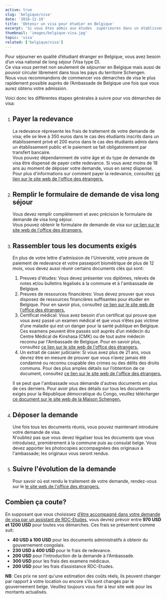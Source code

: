 ```yaml
---
active: true
slug: 'belgique/visa'
date: '2018-11-19'
title: 'Obtenir un visa pour étudier en Belgique'
excerpt: 'Si vous êtes admis aux études  supérieures dans un établissement d’enseignement public ou privé en Belgique, vous pouvez introduire une demande pour immigrer en Belgique en tant qu’étudiant.'
thumbnail: 'images/belgique-visa.jpg'
topic: 'visa'
related: ['belgique/visa']
---
```


Pour séjourner en qualité d’étudiant étranger en Belgique, vous avez besoin d’un visa national de long séjour (Visa type D).\
Ce visa vous permet non seulement de séjourner en Belgique mais aussi de pouvoir circuler librement dans tous les pays du territoire Schengen.\
Nous vous recommandons de commencer vos démarches de visa le plus rapidement possible auprès de l’Ambassade de Belgique une fois que vous aurez obtenu votre admission.

Voici donc les différentes étapes générales à suivre pour vos démarches de visa:

1.  ## Payer la redevance

    La redevance répresente les frais de traitement de votre demande de visa; elle se lève à 350 euros dans le cas des étudiants inscrits dans un établissement privé et 200 euros dans le cas des étudiants admis dans un établissement public et le paiement se fait obligatoirement par transfert bancaire.\
    Vous pouvez dépendamment de votre âge et du type de demande de visa être dispensé de payer cette redevance. Si vous avez moins de 18 ans au moment de déposer votre demande, vous en serez dispensé.
    Pour plus d'informations sur comment payer la redevance, consultez <a href="https://dofi.ibz.be/sites/dvzoe/FR/Actualites/Pages/La_redevance.aspx" target="_blank" rel="nofollow noopener">ce lien sur le site web de l'office des étrangers.</a>

2.  ## Remplir le formulaire de demande de visa long séjour

    Vous devez remplir complètement et avec précision le formulaire de demande de visa long séjour.\
    Vous pouvez obtenir le formulaire de demande de visa sur <a href="https://dofi.ibz.be/sites/dvzoe/FR/Documents/Formulaire%20de%20demande%20de%20visa_LS.pdf" target="_blank" rel="nofollow noopener">ce lien sur le site web de l'office des étrangers.</a>

3.  ## Rassembler tous les documents exigés

    En plus de votre lettre d'admission de l'Université, votre preuve de paiement de redevance et votre passeport biométrique de plus de 12 mois, vous devez aussi réunir certains documents clés qui sont:

    1.  Preuves d'études: Vous devez présenter vos diplômes, relevés de notes et/ou bulletins légalisés à la commune et à l'ambassade de Belgique.
    2.  Preuves de ressources financières: Vous devez prouver que vous disposez de ressources financières suffisantes pour étudier en Belgique. Pour en savoir plus, consultez <a href="https://dofi.ibz.be/sites/dvzoe/FR/Guidedesprocedures/Pages/L_engagement_de_prise_en_charge_Annexe32.aspx" target="_blank" rel="nofollow noopener">ce lien sur le site web de l'office des étrangers.</a>
    3.  Certificat médical: Vous avez besoin d’un certificat qui prouve que vous avez passé un examen médical et que vous n’êtes pas victime d’une maladie qui est un danger pour la santé publique en Belgique. Ces examens peuvent être passés soit auprès d’un médecin du Centre Médical de Kinshasa (CMK) ou de tout autre médecin reconnu par l'Ambassade de Belgique. Pour en savoir plus, consultez <a href="https://dofi.ibz.be/sites/dvzoe/FR/Guidedesprocedures/Pages/Le_certificat_m%C3%A9dical.aspx" target="_blank" rel="nofollow noopener">ce lien sur le site web de l'office des étrangers.</a>
    4.  Un extrait de casier judiciaire: Si vous avez plus de 21 ans, vous devrez être en mesure de prouver que vous n’avez jamais été condamné ou reconnu coupable des crimes ou des délits des droits communs. Pour des plus amples détails sur l’obtention de ce document, consultez <a href="https://dofi.ibz.be/sites/dvzoe/FR/Guidedesprocedures/Pages/Regroupement_familial/Le_certificat_attestant_l_absence_de_condamnations_pour_crimes_et_delits_de_droit_commun.aspx" target="_blank" rel="nofollow noopener">ce lien sur le site web de l'office des étrangers.</a>

    Il se peut que l'ambassade vous démande d'autres documents en plus de ces derniers. Pour avoir plus des détails sur tous les documents exigés pour la République démocratique du Congo, veuillez télécharger <a href="https://www.maisonschengen.eu/sites/default/files/u799/etudes_2018-2019.doc" target="_blank" rel="nofollow noopener">ce document sur le site web de la Maison Schengen.</a>

4.  ## Déposer la demande

    Une fois tous les documents réunis, vous pouvez maintenant introduire votre demande de visa.\
    N'oubliez pas que vous devez légaliser tous les documents que vous introduisez, premièrement à la commune puis au consulat belge. Vous devez apporter les photocopies accompagnées des originaux à l'ambassade; les originaux vous seront rendus.

5.  ## Suivre l'évolution de la demande
    Pour savoir où est rendu le traitement de votre demande, rendez-vous sur le <a href="https://www.maisonschengen.eu/sites/default/files/u799/etudes_2018-2019.doc" target="_blank" rel="nofollow noopener">le site web de l'office des étrangers.</a>

## Combien ça coute?

En supposant que vous choisissez [d’être accompagné dans votre demande de visa par un assistant de RDC-Etudes](/accompagnement), vous devrez prévoir entre **970 USD et 1200 USD** pour toutes vos démarches.
Ces frais se présentent comme suit:

- **40 USD à 100 USD** pour les documents administratifs à obtenir du gouvernement congolais.
- **230 USD à 400 USD** pour le frais de redevance.
- **200 USD** pour l'introduction de la demande à l'Ambassade.
- **300 USD** pour les frais des examens médicaux.
- **200 USD** pour les frais d’assistance RDC-Etudes.

**NB**: Ces prix ne sont qu'une estimation des coûts réels, ils peuvent changer par rapport à votre location ou encore s’ils sont changés par le gouvernement belge. Veuillez toujours vous fier à leur site web pour les montants actualisés.
